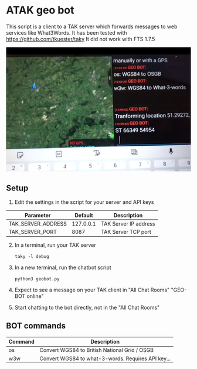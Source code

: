 # ATAK geo bot
This script is a client to a TAK server which forwards messages to web services like What3Words.
It has been tested with https://github.com/tkuester/taky 
It did not work with FTS 1.7.5

![Geobot for ATAK](demo.jpg)

## Setup

 1.	Edit the settings in the script for your server and API keys
 
|Parameter  | Default | Description |
|--|--|--|
| TAK_SERVER_ADDRESS | 127.0.0.1 | TAK Server IP address |
| TAK_SERVER_PORT | 8087 | TAK Server TCP port |

2.	In a terminal, run your TAK server

	    taky -l debug
    
3.	In a new terminal, run the chatbot script

	    python3 geobot.py
	    
4.	Expect to see a message on your TAK client in "All Chat Rooms"
	"GEO-BOT online"
	
5.	Start chatting to the bot directly, not in the "All Chat Rooms"

## BOT commands
|Command | Description |
|--|--|
| os | Convert WGS84 to British National Grid / OSGB |
| w3w | Convert WGS84 to what-3-words. Requires API key... |


 

